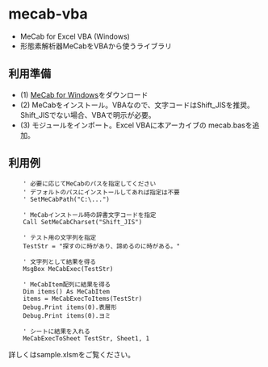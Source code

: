 # mecab-vba

 - MeCab for Excel VBA (Windows)
 - 形態素解析器MeCabをVBAから使うライブラリ

## 利用準備

 - (1) [MeCab for Windows](https://taku910.github.io/mecab/#install-windows)をダウンロード
 - (2) MeCabをインストール。VBAなので、文字コードはShift_JISを推奨。Shift_JISでない場合、VBAで明示が必要。
 - (3) モジュールをインポート。Excel VBAに本アーカイブの mecab.basを追加。

## 利用例

```
    ' 必要に応じてMeCabのパスを指定してください
    ' デフォルトのパスにインストールしてあれば指定は不要
    ' SetMeCabPath("C:\...")
    
    ' MeCabインストール時の辞書文字コードを指定
    Call SetMeCabCharset("Shift_JIS")
    
    ' テスト用の文字列を指定
    TestStr = "探すのに時があり、諦めるのに時がある。"
    
    ' 文字列として結果を得る
    MsgBox MeCabExec(TestStr)
    
    ' MeCabItem配列に結果を得る
    Dim items() As MeCabItem
    items = MeCabExecToItems(TestStr)
    Debug.Print items(0).表層形
    Debug.Print items(0).ヨミ
    
    ' シートに結果を入れる
    MeCabExecToSheet TestStr, Sheet1, 1
```


詳しくはsample.xlsmをご覧ください。


 